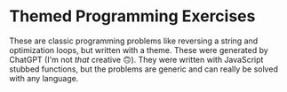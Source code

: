 # Themed Programming Exercises

These are classic programming problems like reversing a string and optimization loops, but written with a theme. These were generated by ChatGPT (I'm not _that_ creative 🙃). They were written with JavaScript stubbed functions, but the problems are generic and can really be solved with any language.
